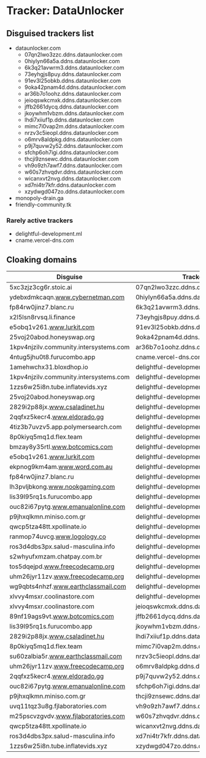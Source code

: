 # Tracker: DataUnlocker

## Disguised trackers list

* dataunlocker.com
    * 07qn2lwo3zzc.ddns.dataunlocker.com
    * 0hiylyn66a5a.ddns.dataunlocker.com
    * 6k3q21avwrm3.ddns.dataunlocker.com
    * 73eyhgjs8puy.ddns.dataunlocker.com
    * 91ev3l25obkb.ddns.dataunlocker.com
    * 9oka42pnam4d.ddns.dataunlocker.com
    * ar36b7o1oohz.ddns.dataunlocker.com
    * jeioqswkcmxk.ddns.dataunlocker.com
    * jffb2661dycq.ddns.dataunlocker.com
    * jkoywhm1vbzm.ddns.dataunlocker.com
    * lhdi7xiiuf1p.ddns.dataunlocker.com
    * mimc7i0vap2m.ddns.dataunlocker.com
    * nrzv3c5ieopl.ddns.dataunlocker.com
    * o6mrv8aldpkg.ddns.dataunlocker.com
    * p9j7quvw2y52.ddns.dataunlocker.com
    * sfchp6oh7igi.ddns.dataunlocker.com
    * thcji9znsewc.ddns.dataunlocker.com
    * vh9o9zh7awf7.ddns.dataunlocker.com
    * w60s7zhvqdvr.ddns.dataunlocker.com
    * wicanxvt2nvg.ddns.dataunlocker.com
    * xd7ni4tr7kfr.ddns.dataunlocker.com
    * xzydwgd047zo.ddns.dataunlocker.com
* monopoly-drain.ga
* friendly-community.tk

### Rarely active trackers

* delightful-development.ml
* cname.vercel-dns.com

## Cloaking domains

| Disguise | Tracker |
| ---- | ---- |
| 5xc3zjz3cg6r.stoic.ai | 07qn2lwo3zzc.ddns.dataunlocker.com |
| ydebxdmkcaqn.www.cybernetman.com | 0hiylyn66a5a.ddns.dataunlocker.com |
| fp84rw0jinz7.blanc.ru | 6k3q21avwrm3.ddns.dataunlocker.com |
| x2l5lsn8rvsq.li.finance | 73eyhgjs8puy.ddns.dataunlocker.com |
| e5obq1v261.www.lurkit.com | 91ev3l25obkb.ddns.dataunlocker.com |
| 25voj20abod.honeyswap.org | 9oka42pnam4d.ddns.dataunlocker.com |
| 1kpv4njzilv.community.intersystems.com | ar36b7o1oohz.ddns.dataunlocker.com |
| 4ntug5jhu0t8.furucombo.app | cname.vercel-dns.com |
| 1amehwchx31.bloxdhop.io | delightful-development.ml |
| 1kpv4njzilv.community.intersystems.com | delightful-development.ml |
| 1zzs6w25i8n.tube.inflatevids.xyz | delightful-development.ml |
| 25voj20abod.honeyswap.org | delightful-development.ml |
| 2829i2p88jx.www.csaladinet.hu | delightful-development.ml |
| 2qqfxz5kecr4.www.eldorado.gg | delightful-development.ml |
| 4tiz3b7uvzv5.app.polymersearch.com | delightful-development.ml |
| 8p0kiyq5mq1d.flex.team | delightful-development.ml |
| bmzay8y35rtl.www.botcomics.com | delightful-development.ml |
| e5obq1v261.www.lurkit.com | delightful-development.ml |
| ekpnog9km4am.www.word.com.au | delightful-development.ml |
| fp84rw0jinz7.blanc.ru | delightful-development.ml |
| lh3pvljbkong.www.nookgaming.com | delightful-development.ml |
| lis39l95rq1s.furucombo.app | delightful-development.ml |
| ouc82i67pytg.www.emanualonline.com | delightful-development.ml |
| p9jhxqlkmn.miniso.com.gr | delightful-development.ml |
| qwcp5tza48tt.xpollinate.io | delightful-development.ml |
| ranmop74uvcg.www.logology.co | delightful-development.ml |
| ros3d4dbs3px.salud-masculina.info | delightful-development.ml |
| s2whyufxmzam.chatpay.com.br | delightful-development.ml |
| tos5dqejpd.www.freecodecamp.org | delightful-development.ml |
| uhm26jyr11zv.www.freecodecamp.org | delightful-development.ml |
| wg9qbts4nhzf.www.earthclassmail.com | delightful-development.ml |
| xlvvy4msxr.coolinastore.com | delightful-development.ml |
| xlvvy4msxr.coolinastore.com | jeioqswkcmxk.ddns.dataunlocker.com |
| 89nf19ags9vt.www.botcomics.com | jffb2661dycq.ddns.dataunlocker.com |
| lis39l95rq1s.furucombo.app | jkoywhm1vbzm.ddns.dataunlocker.com |
| 2829i2p88jx.www.csaladinet.hu | lhdi7xiiuf1p.ddns.dataunlocker.com |
| 8p0kiyq5mq1d.flex.team | mimc7i0vap2m.ddns.dataunlocker.com |
| su60zalbia5r.www.earthclassmail.com | nrzv3c5ieopl.ddns.dataunlocker.com |
| uhm26jyr11zv.www.freecodecamp.org | o6mrv8aldpkg.ddns.dataunlocker.com |
| 2qqfxz5kecr4.www.eldorado.gg | p9j7quvw2y52.ddns.dataunlocker.com |
| ouc82i67pytg.www.emanualonline.com | sfchp6oh7igi.ddns.dataunlocker.com |
| p9jhxqlkmn.miniso.com.gr | thcji9znsewc.ddns.dataunlocker.com |
| uvq11tqz3u8g.fjlaboratories.com | vh9o9zh7awf7.ddns.dataunlocker.com |
| m25pscvzgvdv.www.fjlaboratories.com | w60s7zhvqdvr.ddns.dataunlocker.com |
| qwcp5tza48tt.xpollinate.io | wicanxvt2nvg.ddns.dataunlocker.com |
| ros3d4dbs3px.salud-masculina.info | xd7ni4tr7kfr.ddns.dataunlocker.com |
| 1zzs6w25i8n.tube.inflatevids.xyz | xzydwgd047zo.ddns.dataunlocker.com |